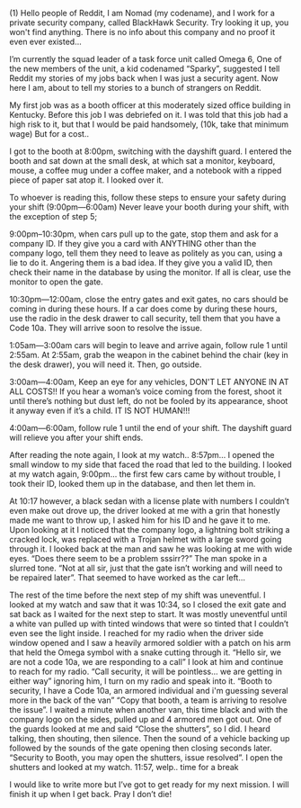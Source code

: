 (1)
   Hello people of Reddit, I am Nomad (my codename), and I work for a private security company, called BlackHawk Security. Try looking it up, you won't find anything. There is no info about this company and no proof it even ever existed… 
    
   I’m currently the squad leader of a task force unit called Omega 6, One of the new members of the unit, a kid codenamed “Sparky”, suggested I tell Reddit my stories of my jobs back when I was just a security agent. Now here I am, about to tell my stories to a bunch of strangers on Reddit.

   My first job was as a booth officer at this moderately sized office building in Kentucky. Before this job I was debriefed on it. I was told that this job had a high risk to it, but that I would be paid handsomely, (10k, take that minimum wage) But for a cost.. 
 
 I got to the booth at 8:00pm, switching with the dayshift guard. I entered the booth and sat down at the small desk, at which sat a monitor, keyboard, mouse, a coffee mug under a coffee maker, and a notebook with a ripped piece of paper sat atop it. I looked over it.

To whoever is reading this, follow these steps to ensure your safety during your shift (9:00pm—6:00am) Never leave your booth during your shift, with the exception of step 5;

9:00pm–10:30pm, when cars pull up to the gate, stop them and ask for a company ID. If they give you a card with ANYTHING other than the company logo, tell them they need to leave as politely as you can, using a lie to do it. Angering them is a bad idea. If they give you a valid ID, then check their name in the database by using the monitor. If all is clear, use the monitor to open the gate.

10:30pm—12:00am, close the entry gates and exit gates, no cars should be coming in during these hours. If a car does come by during these hours, use the radio in the desk drawer to call security, tell them that you have a Code 10a. They will arrive soon to resolve the issue.

1:05am—3:00am cars will begin to leave and arrive again, follow rule 1 until 2:55am. At 2:55am, grab the weapon in the cabinet behind the chair (key in the desk drawer), you will need it. Then, go outside.

3:00am—4:00am, Keep an eye for any vehicles, DON'T LET ANYONE IN AT ALL COSTS!!  If you hear a woman’s voice coming from the forest, shoot it until there’s nothing but dust left, do not be fooled by its appearance, shoot it anyway even if it’s a child. IT IS NOT HUMAN!!!

4:00am—6:00am, follow rule 1 until the end of your shift. The dayshift guard will relieve you after your shift ends.
   
   After reading the note again, I look at my watch.. 8:57pm… I opened the small window to my side that faced the road that led to the building. I looked at my watch again, 9:00pm… the first few cars came by without trouble, I took their ID, looked them up in the database, and then let them in.
  
   At 10:17 however, a black sedan with a license plate with numbers I couldn’t even make out drove up, the driver looked at me with a grin that honestly made me want to throw up, I asked him for his ID and he gave it to me. Upon looking at it I noticed that the company logo, a lightning bolt striking a cracked lock, was replaced with a Trojan helmet with a large sword going through it. I looked back at the man and saw he was looking at me with wide eyes. “Does there seem to be a problem sssirr??” The man spoke in a slurred tone. “Not at all sir, just that the gate isn’t working and will need to be repaired later”. That seemed to have worked as the car left… 
   
   The rest of the time before the next step of my shift was uneventful. I looked at my watch and saw that it was 10:34, so I closed the exit gate and sat back as I waited for the next step to start. It was mostly uneventful until a white van pulled up with tinted windows that were so tinted that I couldn’t even see the light inside. I reached for my radio when the driver side window opened and I saw a heavily armored soldier with a patch on his arm that held the Omega symbol with a snake cutting through it. “Hello sir, we are not a code 10a, we are responding to a call” I look at him and continue to reach for my radio. “Call security, it will be pointless… we are getting in either way” ignoring him, I turn on my radio and speak into it. “Booth to security, I have a Code 10a, an armored individual and i'm guessing several more in the back of the van” “Copy that booth, a team is arriving to resolve the issue”. I waited a minute when another van, this time black and with the company logo on the sides, pulled up and 4 armored men got out. One of the guards looked at me and said “Close the shutters”, so I did. I heard talking, then shouting, then silence. Then the sound of a vehicle backing up followed by the sounds of the gate opening then closing seconds later. “Security to Booth, you may open the shutters, issue resolved”. I open the shutters and looked at my watch. 11:57, welp.. time for a break
   
   I would like to write more but I’ve got to get ready for my next mission. I will finish it up when I get back. Pray I don’t die!